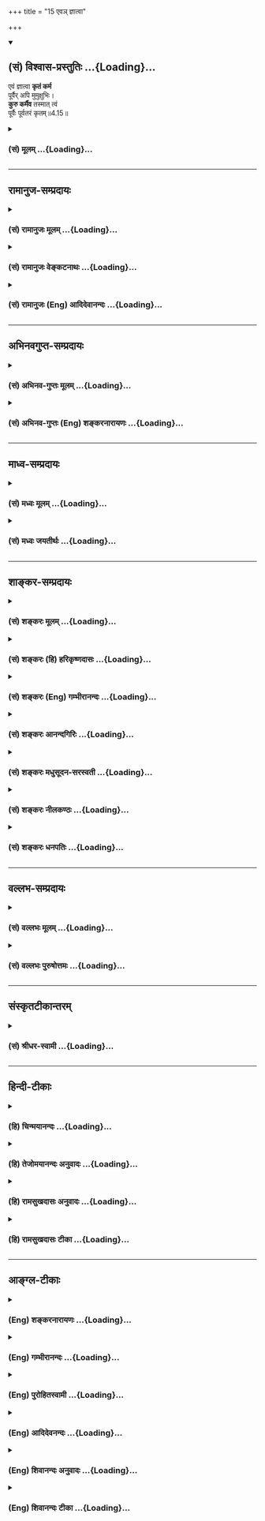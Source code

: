 +++
title = "15 एवञ् ज्ञात्वा"

+++
<div class="js_include" newlevelforh1="2" title="(सं) विश्वास-प्रस्तुतिः" unfilled url="/mahAbhAratam/vyAsaH/shlokashaH/06-bhIShma-parva/03-bhagavad-gItA-parva/saMskRtam/vishvAsa-prastutiH/04_jnAna-yogaH_brahmArp/15_eva~n_jnAtvA.md">
<details open><summary><h2>(सं) विश्वास-प्रस्तुतिः ...{Loading}...</h2></summary>

एवं ज्ञात्वा **कृतं कर्म**  
पूर्वैर् अपि मुमुक्षुभिः।  
**कुरु कर्मैव** तस्मात् त्वं  
पूर्वैः पूर्वतरं कृतम्॥4.15॥
</details>
</div>
<div class="js_include collapsed" newlevelforh1="3" title="(सं) मूलम्" unfilled url="/mahAbhAratam/vyAsaH/shlokashaH/06-bhIShma-parva/03-bhagavad-gItA-parva/saMskRtam/mUlam/04_jnAna-yogaH_brahmArp/15_eva~n_jnAtvA.md">
<details><summary><h3>(सं) मूलम् ...{Loading}...</h3></summary>

एवं ज्ञात्वा कृतं कर्म पूर्वैरपि मुमुक्षुभिः।  
कुरु कर्मैव तस्मात्त्वं पूर्वैः पूर्वतरं कृतम्।।4.15।।
</details>
</div>


_________________
## रामानुज-सम्प्रदायः
<div class="js_include collapsed" newlevelforh1="3" title="(सं) रामानुजः मूलम्" unfilled url="/mahAbhAratam/vyAsaH/shlokashaH/06-bhIShma-parva/03-bhagavad-gItA-parva/saMskRtam/rAmAnujaH/mUlam/04_jnAna-yogaH_brahmArp/15_eva~n_jnAtvA.md">
<details><summary><h3>(सं) रामानुजः मूलम् ...{Loading}...</h3></summary>

।।4.15।।**एवं** मां **ज्ञात्वा** अपि विमुक्तपापैः **पूर्वैः अपि
मुमुक्षुभिः** उक्तलक्षणं **कर्म कृतम्। तस्मात् त्वम्**
उक्तप्रकारमद्विषयज्ञानविधूतपापः **पूर्वैः** विवस्वन्मन्वादिभिः **कृतं
पूर्वतरं** पुरातनं तदानीम् एव मया उक्तं वक्ष्यमाणाकारं **कर्म एव
कुरु। वक्ष्यमाणस्य कर्मणो दुर्ज्ञानताम् आह**

</details>
</div>
<div class="js_include collapsed" newlevelforh1="3" title="(सं) रामानुजः वेङ्कटनाथः" unfilled url="/mahAbhAratam/vyAsaH/shlokashaH/06-bhIShma-parva/03-bhagavad-gItA-parva/saMskRtam/rAmAnujaH/venkaTanAthaH/04_jnAna-yogaH_brahmArp/15_eva~n_jnAtvA.md">
<details><summary><h3>(सं) रामानुजः वेङ्कटनाथः ...{Loading}...</h3></summary>

4.15 इत्यनन्तरवाक्यानुरोधाच्च सङ्कोचे कार्ये प्रकृतोपयुक्तो
विशेषोऽयमेवेत्यभिप्रायेणकर्मयोगारम्भविरोधिभिरित्याद्युक्तम्।
विरोधित्वेऽवान्तरव्यापारकथनम्। फलसङ्गादिहेतुभिरिति। यद्वा फलसङ्गादिना
कृतत्वात्फलादिद्वारा कर्मयोगारम्भविरोधिभिरिति भावः। अत्र प्राचीनशब्देन
निष्पन्नोपासनस्य उत्तराघाश्लेष इत्यभिप्रेतम्। प्राचीनैः प्रागेव बद्धस्य
कस्तैरबन्ध इत्यत्राहमुच्यत इत्यर्थ इति। एवं श्लोकद्वयेन
यथोक्तकर्मयोगारम्भविरोधिपापक्षयहेतुरुक्तः।  
  
।।4.15।। तत्पूर्वकं कर्मयोगं शिष्टानुष्ठानप्रदर्शनेन द्रढयन् अर्जुनं
प्रत्यनुशास्तिएवं इति श्लोकेन। एवमिति
कर्तृत्वाकर्तृत्वादिनोक्तप्रकारेणेत्यर्थः। ज्ञात्वा कृतं कर्म इत्युक्ते
ज्ञानस्य कर्मकरणहेतुत्वं सूचितम्। कर्मभिर्न स बध्यते 4।14 इति च
पूर्वमुक्तम्। अतो विरोधिपापनिवर्तनद्वारा ज्ञानस्य कर्महेतुत्वमिति
व्यञ्जनायज्ञात्वाऽपि विमुक्तपापैरित्युक्तम्। कर्मशब्दोऽत्र
मुमुक्षुकर्तव्यविषयत्वात् व्यवहितमपि प्रधानप्रकृतं कर्मयोगमवलम्बत
इत्यभिप्रायेणउक्तलक्षणमित्युक्तम्। त्वंशब्दो गृहीतस्वयाथात्म्योपदेशतां
सूचयतीत्यभिप्रायेणत्वमुक्तप्रकारमद्विषयज्ञानविधूतपाप इत्युक्तम्। इमं
विवस्वते 4।1 इत्यादावुदाहृतानुष्ठातारः पूर्वैरिति परामृश्यन्त
इत्यभिप्रायेणविवस्वन्मन्वादिभिरित्युक्तम्। पूर्वतरमित्यस्य
क्रियाविशेषणत्वव्युदासायाहपुरातनमिति। तदभिप्रेतमाहतदानीमेव मयोक्तमिति।
एवं प्रवाहानादित्वमिह विवक्षितम्।
कर्मयोगस्वरूपनिष्कर्षोपोद्धातरूपत्वादस्यवक्ष्यमाणाकारमित्युक्तम्।  
  

</details>
</div>
<div class="js_include collapsed" newlevelforh1="3" title="(सं) रामानुजः (Eng) आदिदेवानन्दः" unfilled url="/mahAbhAratam/vyAsaH/shlokashaH/06-bhIShma-parva/03-bhagavad-gItA-parva/saMskRtam/rAmAnujaH/english/AdidevAnandaH/04_jnAna-yogaH_brahmArp/15_eva~n_jnAtvA.md">
<details><summary><h3>(सं) रामानुजः (Eng) आदिदेवानन्दः ...{Loading}...</h3></summary>

4.15 Actions of the kind described above were performed even by the aspirants of old for liberation, who have become free from evil after knowing Me in this way. Therefore, after having got rid of the sins by knowledge of Me in the aforesaid way, perform actions in the same way as they were performed by those ancients like Vivasvan, Manu etc., in olden times, in the way in which their performance was taught by Me even then.
I shall declare it again in what follows. Sri Krsna stresses the difficulty of undertaking the type of Karma that is going to be taught now.

</details>
</div>


_________________
## अभिनवगुप्त-सम्प्रदायः
<div class="js_include collapsed" newlevelforh1="3" title="(सं) अभिनव-गुप्तः मूलम्" unfilled url="/mahAbhAratam/vyAsaH/shlokashaH/06-bhIShma-parva/03-bhagavad-gItA-parva/saMskRtam/abhinava-guptaH/mUlam/04_jnAna-yogaH_brahmArp/15_eva~n_jnAtvA.md">
<details><summary><h3>(सं) अभिनव-गुप्तः मूलम् ...{Loading}...</h3></summary>

।।4.15।। एवमिति। तस्मादनया बुद्ध्या पवित्रीकृतस्त्वमपि कर्माण्यवश्यं
कर्तव्यानि कुरु।

</details>
</div>
<div class="js_include collapsed" newlevelforh1="3" title="(सं) अभिनव-गुप्तः (Eng) शङ्करनारायणः" unfilled url="/mahAbhAratam/vyAsaH/shlokashaH/06-bhIShma-parva/03-bhagavad-gItA-parva/saMskRtam/abhinava-guptaH/english/shankaranArAyaNaH/04_jnAna-yogaH_brahmArp/15_eva~n_jnAtvA.md">
<details><summary><h3>(सं) अभिनव-गुप्तः (Eng) शङ्करनारायणः ...{Loading}...</h3></summary>

4.15 Evam etc. Therefore being purified by this \[sort of\] conviction
you too should perform actions that are to be necessarily performed.
But, if it is said that success would result just from the
non-performance of action, that is not correct. For -

</details>
</div>


_________________
## माध्व-सम्प्रदायः
<div class="js_include collapsed" newlevelforh1="3" title="(सं) मध्वः मूलम्" unfilled url="/mahAbhAratam/vyAsaH/shlokashaH/06-bhIShma-parva/03-bhagavad-gItA-parva/saMskRtam/madhvaH/mUlam/04_jnAna-yogaH_brahmArp/15_eva~n_jnAtvA.md">
<details><summary><h3>(सं) मध्वः मूलम् ...{Loading}...</h3></summary>

।।4.15।। एवं ज्ञात्वा कर्मकरणे आचारोऽप्यस्तीत्याह एवमिति। पूर्वतरं कर्म
पूर्वभावीत्यर्थः।

</details>
</div>
<div class="js_include collapsed" newlevelforh1="3" title="(सं) मध्वः जयतीर्थः" unfilled url="/mahAbhAratam/vyAsaH/shlokashaH/06-bhIShma-parva/03-bhagavad-gItA-parva/saMskRtam/madhvaH/jayatIrthaH/04_jnAna-yogaH_brahmArp/15_eva~n_jnAtvA.md">
<details><summary><h3>(सं) मध्वः जयतीर्थः ...{Loading}...</h3></summary>

।।4.15।। नन्वेवं ज्ञात्वेति पुनरुक्तम् कर्मकरण आचारस्य प्रागेवोक्तत्वात्
इत्यत आह **एवमि**ति। यदि ज्ञानी कर्मभिर्न बद्ध्यते तर्हि ममापि
ज्ञानित्वेन कर्मबन्धाभावात् कथं कर्मविधानं इत्याशङ्क्य
ज्ञानिनामप्यधिकमोक्षाकाङ्क्षया कर्मकरणमाचारोऽत्रोच्यते। प्राक्तु
जनकादीनां विवस्वदादीनां च विद्यमानमपि ज्ञानित्वं भगवता न विवक्षितमिति
भावः। अत एव भाष्यकारेणतत्र कर्म कृत्वैव इत्याद्युक्तम्। न हि ज्ञानिनां
कर्मज्ञानद्वारा मुक्तिहेतुः। मुमुक्षुभिरितितत्साधुकारिणि अष्टा.3।2।13
उप्रत्ययः। पूर्वैः कृतमित्यनेनैव पूर्वतर त्वस्योक्तत्वात्
पुनरुक्तिरित्यत आह **पूर्वतर**मिति। तैरपि ततोऽपि पूर्वभावि कृतमित्यर्थः।
कर्मणः क्षणिकत्वात्कथं तदेव कर्तव्यं इत्यतो वेदमुक्तम्। पूर्वमिव भवतीति
पूर्वभावि अत एव कर्मेत्यनुवादः।

</details>
</div>


_________________
## शाङ्कर-सम्प्रदायः
<div class="js_include collapsed" newlevelforh1="3" title="(सं) शङ्करः मूलम्" unfilled url="/mahAbhAratam/vyAsaH/shlokashaH/06-bhIShma-parva/03-bhagavad-gItA-parva/saMskRtam/shankaraH/mUlam/04_jnAna-yogaH_brahmArp/15_eva~n_jnAtvA.md">
<details><summary><h3>(सं) शङ्करः मूलम् ...{Loading}...</h3></summary>

।।4.15।। **एवं ज्ञात्वा कृतं कर्म पूर्वैः अपि** अतिक्रान्तैः
**मुमुक्षुभिः। कुरु** तेन **कर्मैव** त्वम् न तूष्णीमासनं नापि संन्यासः
कर्तव्यः **तस्मात् त्वं** पूर्वैरपि अनुष्ठितत्वात् यदि अनात्मज्ञः त्वं
तदा आत्मशुद्ध्यर्थम् तत्त्वविच्चेत् लोकसंग्रहार्थं **पूर्वैः** जनकादिभिः
**पूर्वतरं कृतं** न अधुनातनं कृतं निर्वर्तितम्।।  
  
तत्र कर्म चेत् कर्तव्यं त्वद्वचनादेव करोम्यहम् किं विशेषितेन पूर्वैः
पूर्वतरं कृतम् (गीता 4.15) इत्युच्यते यस्मात् महत् वैषम्यं कर्मणि। कथम्

</details>
</div>
<div class="js_include collapsed" newlevelforh1="3" title="(सं) शङ्करः (हि) हरिकृष्णदासः" unfilled url="/mahAbhAratam/vyAsaH/shlokashaH/06-bhIShma-parva/03-bhagavad-gItA-parva/saMskRtam/shankaraH/hindI/harikRShNadAsaH/04_jnAna-yogaH_brahmArp/15_eva~n_jnAtvA.md">
<details><summary><h3>(सं) शङ्करः (हि) हरिकृष्णदासः ...{Loading}...</h3></summary>

।।4.15।। मैं न तो कर्मोंका कर्ता ही हूँ और न मुझे कर्मफलकी चाहना ही है
ऐसा समझकर ही पूर्वकालके मुमुक्षु पुरुषोंने भी कर्म किये थे। इसलिये तू भी
कर्म ही कर। तेरे लिये चुपचाप बैठ रहना या संन्यास लेना यह दोनों ही
कर्तव्य नहीं है। क्योंकि पूर्वजोंने भी कर्मका आचरण किया है इसलिये यदि तू
आत्मज्ञानी नहीं है तब तो अन्तःकरणकी शुद्धिके लिये और यदि तत्त्वज्ञानी है
तो लोकसंग्रहके लिये जनकादि पूर्वजोंद्वारा सदासे किये हुए (प्रकारसे ही )
कर्म कर नये ढंगसे किये जानेवाले कर्म मत कर।

</details>
</div>
<div class="js_include collapsed" newlevelforh1="3" title="(सं) शङ्करः (Eng) गम्भीरानन्दः" unfilled url="/mahAbhAratam/vyAsaH/shlokashaH/06-bhIShma-parva/03-bhagavad-gItA-parva/saMskRtam/shankaraH/english/gambhIrAnandaH/04_jnAna-yogaH_brahmArp/15_eva~n_jnAtvA.md">
<details><summary><h3>(सं) शङ्करः (Eng) गम्भीरानन्दः ...{Loading}...</h3></summary>

4.15 Jnatva, having known; evam, thus, that 'I am not an agent; I have
no desire for the results of actions'; karma, duties; krtam, were
undertaken; api, even; purvaih, by the ancient; mumuksubhih, seekers of
Liberation. Tasmat, therefore; tvam, you; kuru, undertake; karma,
action; eva, itself. You ought not to sit ietly, or even renounce.
Therefore, you (undertake actions) because they were performed by the
ancients as well-if you have no Self-knowledge, then (undertake actions)
for self-purification; or, if you have Self-knowledge, then (undertake
actions) in order to prevent people from going astray-, as were krtam,
performed; purvataram, earlier; purvaih, by the ancient ones, Janaka and
others; not actions as are undertaken in the present day. \[This last
portion of the sentence is translated by some as follows: You should not
undertake actions which are done in the present manner (i.e. do not
perform actions in the manner undertakne by people nowadays, which
neither purifies the mind nor helps people). (See G1. Pr. p. 114.) 'If
action has to be undertaken here, then I shall do so following Your
instruction itself. What is the use of specifying that it was done
earlier by the ancient ones;' 'The answer is: Because there is a great
difficult as regards actions.' How;

</details>
</div>
<div class="js_include collapsed" newlevelforh1="3" title="(सं) शङ्करः आनन्दगिरिः" unfilled url="/mahAbhAratam/vyAsaH/shlokashaH/06-bhIShma-parva/03-bhagavad-gItA-parva/saMskRtam/shankaraH/AnandagiriH/04_jnAna-yogaH_brahmArp/15_eva~n_jnAtvA.md">
<details><summary><h3>(सं) शङ्करः आनन्दगिरिः ...{Loading}...</h3></summary>

।।4.15।। तव कर्मतत्फलसंबन्धाभावे तथा ज्ञानवतश्च तदसंबन्धे ममापि किं
कर्मणेत्याशङ्क्य कर्मणि कर्तृत्वाभिमानं तत्फले स्पृहां चाकृत्वा
मुमुक्षुवत्त्वया कर्म कर्तव्यमेवेत्याह **नाहमित्यादिना।** नाहं
कर्तेत्येवमादि एवमा परामृश्यते तेन पूर्वैर्मुमुक्षुभिरनुष्ठितत्वेन
हेतुनेत्यर्थः। कर्मैवेत्येवकारार्थमाह **नेत्यादिना।** त्वंशब्दस्य
क्रियापदेन संबन्धः। तस्मादित्युक्तमेव स्फुटयति **पूर्वैरिति।** यदुक्तं
किं मम कर्मणेति तत्र त्वमज्ञो वा तत्त्वविद्वा। यद्यज्ञस्तदा
चित्तशुद्ध्यर्थं कुरु कर्मेत्याह **यदीति।** द्वितीयं प्रत्याह
**तत्त्वविदिति।** कुरु कर्मेति संबन्धः। पूर्वैर्मूढैराचरितमित्येतावता
किमिति विवेकवता मया तत्कर्तव्यमित्याशङ्क्याह **जनकादिभिरिति।** ते
तावदेवं संपाद्य कर्म कृतवन्तो न
तदिदानीमप्रामाणिकत्वादनुष्ठेयमित्याशङ्क्याह **पूर्वतरमिति।**

</details>
</div>
<div class="js_include collapsed" newlevelforh1="3" title="(सं) शङ्करः मधुसूदन-सरस्वती" unfilled url="/mahAbhAratam/vyAsaH/shlokashaH/06-bhIShma-parva/03-bhagavad-gItA-parva/saMskRtam/shankaraH/madhusUdana-sarasvatI/04_jnAna-yogaH_brahmArp/15_eva~n_jnAtvA.md">
<details><summary><h3>(सं) शङ्करः मधुसूदन-सरस्वती ...{Loading}...</h3></summary>

।।4.15।। यतो नाहं कर्ता न मे कर्मफले स्पृहेति ज्ञानात्कर्मभिर्न बध्यते
अतः एवं आत्मनोऽकर्तुः कर्मालेपं ज्ञात्वा कृतं कर्म पूर्वैरतिक्रान्तैरपि
अस्मिन् युगे ययातियदुप्रभृतिभिर्मुमुक्षुभिः। तस्मात्त्वमपि कर्मैव कुरु न
तूष्णीमासनं नापि संन्यासम्। यद्यतत्त्ववित्तदात्मशुद्ध्यर्थं
तत्त्वविच्चेल्लोकसंग्रहार्थं पूर्वैः जनकादिभिः पूर्वतरं अतिपूर्वं
युगान्तरेऽपि कृतम्।  
  
एतेनास्मिन्युगेऽन्ययुगे च पूर्वपूर्वतरैः कृतत्वादवश्यं त्वया कर्तव्यं
कर्मेति दर्शयति।

</details>
</div>
<div class="js_include collapsed" newlevelforh1="3" title="(सं) शङ्करः नीलकण्ठः" unfilled url="/mahAbhAratam/vyAsaH/shlokashaH/06-bhIShma-parva/03-bhagavad-gItA-parva/saMskRtam/shankaraH/nIlakaNThaH/04_jnAna-yogaH_brahmArp/15_eva~n_jnAtvA.md">
<details><summary><h3>(सं) शङ्करः नीलकण्ठः ...{Loading}...</h3></summary>

।।4.15।। एतदेव शिष्टाचारप्रदर्शनपूर्वकं ग्राहयति **एवं ज्ञात्वेति।**
पूर्वतरं वेदोक्तत्वान्नत्वधुना केनचित्कल्पितमित्यर्थः। पूर्वतरं प्रथमतरं
कृतं अत्यावश्यकत्वादिति वार्थः।

</details>
</div>
<div class="js_include collapsed" newlevelforh1="3" title="(सं) शङ्करः धनपतिः" unfilled url="/mahAbhAratam/vyAsaH/shlokashaH/06-bhIShma-parva/03-bhagavad-gItA-parva/saMskRtam/shankaraH/dhanapatiH/04_jnAna-yogaH_brahmArp/15_eva~n_jnAtvA.md">
<details><summary><h3>(सं) शङ्करः धनपतिः ...{Loading}...</h3></summary>

।।4.15।। नाहं कर्ता न मे कर्मफले स्पृहेत्येवंज्ञात्वा पूर्वैरपि
मुमुक्षुभिश्चित्तशुद्धिद्वारा ज्ञानार्थं कर्म कृतं तस्मात्त्वमपि कर्मैव
कुरु। नापि तूष्णीमासनं नापि संन्यासम्। यस्मात्त्वत्तोऽपि
पूर्वैर्जनकादिभिः ज्ञानिभिर्लोकसंग्रहार्थं अनादिसिद्धत्वात्पूर्वतरं
कृतम्। यद्यज्ञो मुमुक्षुस्त्वं तर्हि सत्त्वशुद्य्धर्थं
तत्त्वविच्चेत्तर्हि लोकसंग्रहार्थं कर्म कुर्वित्यभिप्रायः।

</details>
</div>


_________________
## वल्लभ-सम्प्रदायः
<div class="js_include collapsed" newlevelforh1="3" title="(सं) वल्लभः मूलम्" unfilled url="/mahAbhAratam/vyAsaH/shlokashaH/06-bhIShma-parva/03-bhagavad-gItA-parva/saMskRtam/vallabhaH/mUlam/04_jnAna-yogaH_brahmArp/15_eva~n_jnAtvA.md">
<details><summary><h3>(सं) वल्लभः मूलम् ...{Loading}...</h3></summary>

।।4.15।। एवं प्रासङ्गिकमुक्त्वा पूर्वोक्तयोगे कर्त्तव्यं कर्म
प्रपञ्चयितुमनुस्मारयति एवं ज्ञात्वेति। पूर्वोक्तप्रकारेण योगिभावतो भगवता
कृतं कर्म न बधन्कमिति ज्ञात्वा पूर्वैरपि मुमुक्षुभिः
कक्षीवन्नारदादिभिर्मन्वादिभिर्वा जनकादिभिर्वा कर्म स्वधर्माख्यं
वक्ष्यमाणप्रकारेण कृतम् तस्मात्त्वमपि कर्मैव कुरु। न चेदमाधुनिकम् किन्तु
पूर्वतरं पूर्वैश्च कृतम्। इति शिष्टाचारात्कर्त्तव्यता बोधिता।

</details>
</div>
<div class="js_include collapsed" newlevelforh1="3" title="(सं) वल्लभः पुरुषोत्तमः" unfilled url="/mahAbhAratam/vyAsaH/shlokashaH/06-bhIShma-parva/03-bhagavad-gItA-parva/saMskRtam/vallabhaH/puruShottamaH/04_jnAna-yogaH_brahmArp/15_eva~n_jnAtvA.md">
<details><summary><h3>(सं) वल्लभः पुरुषोत्तमः ...{Loading}...</h3></summary>

  
  
।।4.15।। पूर्वैर्मुमुक्षुभिरपि विद्वद्भिरप्येवं मत्स्वरूपं ज्ञात्वा कर्म
कृतं मदाज्ञारूपत्वात् कृतमिति भावः। तैर्मदाज्ञया कृतं त्वमपि
पूर्वाध्यायोक्तप्रकारेण मदाज्ञयैव कुर्वित्याह एवं ज्ञात्वेति। तस्मादेवं
बन्धकाभावादेव पूर्वैर्मुमुक्षुभिः कृतं त्वं मदाज्ञारूपत्वेन कर्म कुरु।
कीदृशं पूर्वतरं परम्परया मुक्तैरपि मुमुक्षुदशायां कृतम्।  
  

</details>
</div>


_________________
## संस्कृतटीकान्तरम्
<div class="js_include collapsed" newlevelforh1="3" title="(सं) श्रीधर-स्वामी" unfilled url="/mahAbhAratam/vyAsaH/shlokashaH/06-bhIShma-parva/03-bhagavad-gItA-parva/saMskRtam/shrIdhara-svAmI/04_jnAna-yogaH_brahmArp/15_eva~n_jnAtvA.md">
<details><summary><h3>(सं) श्रीधर-स्वामी ...{Loading}...</h3></summary>

।।4.15।। ये यथा मां प्रपद्यन्ते इत्यादिचतुर्भिः श्लोकैः प्रासङ्गिकमीश्व
रस्य वैषम्यं परिहृत्य पूर्वोक्तमेव कर्मयोगं प्रपञ्चयितुमनुस्मारयति
**एवमिति।** अहंकारादिराहित्येन कृतं कर्म बन्धकं न भवतीत्येवं ज्ञात्वा
पूर्वैर्जनकादिभिरपि मुमुक्षुभिः सत्त्वशुद्ध्यर्थं पूर्वतरं
युगान्तरेष्वपि कृतम्। तस्मात्त्वमपि प्रथमं कर्मैव कुरु।

</details>
</div>


_________________
## हिन्दी-टीकाः
<div class="js_include collapsed" newlevelforh1="3" title="(हि) चिन्मयानन्दः" unfilled url="/mahAbhAratam/vyAsaH/shlokashaH/06-bhIShma-parva/03-bhagavad-gItA-parva/hindI/chinmayAnandaH/04_jnAna-yogaH_brahmArp/15_eva~n_jnAtvA.md">
<details><summary><h3>(हि) चिन्मयानन्दः ...{Loading}...</h3></summary>

।।4.15।। परमात्मा में कर्तृत्व तथा फलासक्ति का अभाव है और उस आत्मस्वरूप
का साक्षात् अनुभव कर लेने पर साधक में न इच्छा रहती है और न अहंकार जनित
अन्य वृत्तियाँ। पूर्व अध्याय में वर्णित कर्मयोग का आचरण प्राचीन समय में
अनेक बुद्धिमान मुमुक्ष पुरुषों ने किया था। अर्थ यह हुआ कि यह मार्ग कोई
नवीन नहीं है। आपके उपदेशमात्र से मैं कर्मयोग का पालन करूँगा किन्तु इसमें
पूर्व के मुमुक्षुओं का सन्दर्भ देने की क्या आवश्यकता है इसके उत्तर में
भगवान् कहते हैं क्योंकि कर्म क्या है इस विषय को समझने में कठिनाई है कैसे
कहते हैं

</details>
</div>
<div class="js_include collapsed" newlevelforh1="3" title="(हि) तेजोमयानन्दः अनुवादः" unfilled url="/mahAbhAratam/vyAsaH/shlokashaH/06-bhIShma-parva/03-bhagavad-gItA-parva/hindI/tejomayAnandaH/anuvAdaH/04_jnAna-yogaH_brahmArp/15_eva~n_jnAtvA.md">
<details><summary><h3>(हि) तेजोमयानन्दः अनुवादः ...{Loading}...</h3></summary>

।।4.15।। पूर्व के मुमुक्ष पुरुषों द्वारा भी इस प्रकार जानकर ही कर्म किया
गया है; इसलिये तुम भी पूर्वजों द्वारा सदा से किये हुए कर्मों को ही
करो।।

</details>
</div>
<div class="js_include collapsed" newlevelforh1="3" title="(हि) रामसुखदासः अनुवादः" unfilled url="/mahAbhAratam/vyAsaH/shlokashaH/06-bhIShma-parva/03-bhagavad-gItA-parva/hindI/rAmasukhadAsaH/anuvAdaH/04_jnAna-yogaH_brahmArp/15_eva~n_jnAtvA.md">
<details><summary><h3>(हि) रामसुखदासः अनुवादः ...{Loading}...</h3></summary>

।।4.15।। पूर्वकालके मुमुक्षुओंने भी इस प्रकार जानकर कर्म किये हैं,
इसलिये तू भी पूर्वजोंके द्वारा सदासे किये जानेवाले कर्मोंको ही (उन्हींकी
तरह) कर।

</details>
</div>
<div class="js_include collapsed" newlevelforh1="3" title="(हि) रामसुखदासः टीका" unfilled url="/mahAbhAratam/vyAsaH/shlokashaH/06-bhIShma-parva/03-bhagavad-gItA-parva/hindI/rAmasukhadAsaH/TIkA/04_jnAna-yogaH_brahmArp/15_eva~n_jnAtvA.md">
<details><summary><h3>(हि) रामसुखदासः टीका ...{Loading}...</h3></summary>

4.15।।***व्याख्या--*** \[नवें श्लोकमें भगवान्ने अपने कर्मोंकी
दिव्यताका जो प्रसङ्ग आरम्भ किया था उसका यहाँ उपसंहार करते हैं। \]  
  
**'एवं ज्ञात्वा कृतं कर्म पूर्वैरपि मुमुक्षुभिः'--**अर्जुन मुमुक्षु थे
अर्थात् अपना कल्याण चाहते थे। परन्तु युद्धरूपसे प्राप्त अपने
कर्तव्य-कर्मको करनेमें उन्हें अपना कल्याण नहीं दीखता, प्रत्युत वे उसको
घोर-कर्म समझकर उसका त्याग करना चाहते हैं (गीता 3। 1)। इसलिये भगवान्
अर्जुनको पूर्वकालके मुमुक्षु पुरुषोंका उदाहरण देते हैं कि उन्होंने भी
अपने-अपने कर्तव्य-कर्मोंका पालन करके कल्याणकी प्राप्ति की है, इसलिये
तुम्हें भी उनकी तरह अपने कर्तव्यका पालन करना चाहिये। तीसरे अध्यायके
बीसवें श्लोकमें जनकादिका उदाहरण देकर तथा इसी (चौथे) अध्यायके पहले-दूसरे
श्लोकोंमें विवस्वान्, मनु, इक्ष्वाकु आदिका उदाहरण देकर भगवान्ने जो बातें
कही थी, वही बात इस श्लोकमें भी कह रहे हैं।  
  
शास्त्रोंमें ऐसी प्रसिद्धि है कि मुमुक्षा जाग्रत् होनेपर कर्मोंका
स्वरूपसे त्याग कर देना चाहिये; क्योंकि मुमुक्षाके बाद मनुष्य कर्मका
अधिकारी नहीं होता; प्रत्युत ज्ञानका अधिकारी हो जाता है **(टिप्पणी प₀
238)**। परन्तु यहाँ भगवान् कहते हैं कि मुमुक्षुओंने भी कर्मयोगका तत्त्व
जानकर कर्म किये हैं। इसलिये मुमुक्षा जाग्रत् होनेपर भी अपने
कर्तव्य-कर्मोंका त्याग नहीं करना चाहिये, प्रत्युत निष्कामभावपूर्वक
कर्तव्य-कर्म करते रहना चाहिये। कर्मयोगका तत्त्व है--कर्म करते हुए योगमें
स्थित रहना और योगमें स्थित रहते हुए कर्म करना। कर्म संसारके लिये और योग
अपने लिये होता है। कर्मोंको करना और न करना--दोनों अवस्थाएँ हैं। अतः
प्रवृत्ति (कर्म करना) और निवृत्ति (कर्म न करना) दोनों ही प्रवृत्ति (कर्म
करना) है। प्रवृत्ति और निवृत्ति--दोनोंसे ऊँचा उठ जाना योग है, जो पूर्ण
निवृत्ति है। पूर्ण निवृत्ति कोई अवस्था नहीं है।  
  
चौदहवें श्लोकमें भगवान्ने कहा कि कर्मफलमें मेरी स्पृहा नहीं है, इसलिये
मुझे कर्म नहीं बाँधते। जो मनुष्य कर्म करनेकी इस विद्या-(कर्मयोग-) को
जानकर फलेच्छाका त्याग करके कर्म करता है, वह भी कर्मोंसे नहीं बँधता; कारण
कि फलेच्छासे ही मनुष्य बँधता है--**फले सक्तो निबध्यते** (गीता 5। 12)।
अगर मनुष्य अपने सुखभोगके लिये अथवा धन, मान, बड़ाई, स्वर्ग आदिकी
प्राप्तिके लिये कर्म करता है तो वे कर्म उसे बाँध देते हैं (गीता 3। 9)।
परन्तु यदि उसका लक्ष्य उत्पत्ति-विनाशशील संसार नहीं है, प्रत्युत वह
संसारसे सम्बन्ध-विच्छेद करनेके लिये निःस्वार्थ सेवा-भावसे केवल दूसरोंके
हितके लिये कर्म करता है, तो वे कर्म उसे बाँधते नहीं (गीता 4। 23)। कारण
कि दूसरोंके लिये कर्म करनेसे कर्मोंका प्रवाह संसारकी तरफ हो जाता है,
जिससे कर्मोंका सम्बन्ध (राग) मिट जाता है और फलेच्छा न रहनेसे नया सम्बन्ध
पैदा नहीं होता।

</details>
</div>


_________________
## आङ्ग्ल-टीकाः
<div class="js_include collapsed" newlevelforh1="3" title="(Eng) शङ्करनारायणः" unfilled url="/mahAbhAratam/vyAsaH/shlokashaH/06-bhIShma-parva/03-bhagavad-gItA-parva/english/shankaranArAyaNaH/04_jnAna-yogaH_brahmArp/15_eva~n_jnAtvA.md">
<details><summary><h3>(Eng) शङ्करनारायणः ...{Loading}...</h3></summary>

4.15. Realizing in this fashion, action had been under-taken also by ancient seekers of salvation. Hence, you too should perform, by all means, the more ancient action that had been performed by the ancients.

</details>
</div>
<div class="js_include collapsed" newlevelforh1="3" title="(Eng) गम्भीरानन्दः" unfilled url="/mahAbhAratam/vyAsaH/shlokashaH/06-bhIShma-parva/03-bhagavad-gItA-parva/english/gambhIrAnandaH/04_jnAna-yogaH_brahmArp/15_eva~n_jnAtvA.md">
<details><summary><h3>(Eng) गम्भीरानन्दः ...{Loading}...</h3></summary>

4.15 Having known thus, duties were performed even by the ancient seekers of Liberation. Thererfore you undertake action itself as was performed earlier by the ancient ones.

</details>
</div>
<div class="js_include collapsed" newlevelforh1="3" title="(Eng) पुरोहितस्वामी" unfilled url="/mahAbhAratam/vyAsaH/shlokashaH/06-bhIShma-parva/03-bhagavad-gItA-parva/english/purohitasvAmI/04_jnAna-yogaH_brahmArp/15_eva~n_jnAtvA.md">
<details><summary><h3>(Eng) पुरोहितस्वामी ...{Loading}...</h3></summary>

4.15 In the light of wisdom, our ancestors, who sought deliverance,
performed their acts. Act thou also, as did our fathers of old.

</details>
</div>
<div class="js_include collapsed" newlevelforh1="3" title="(Eng) आदिदेवनन्दः" unfilled url="/mahAbhAratam/vyAsaH/shlokashaH/06-bhIShma-parva/03-bhagavad-gItA-parva/english/AdidevanandaH/04_jnAna-yogaH_brahmArp/15_eva~n_jnAtvA.md">
<details><summary><h3>(Eng) आदिदेवनन्दः ...{Loading}...</h3></summary>

4.15 Knowing thus, even ancient seekers for liberation and work.
Therefore, do your wok only as the ancients did in olden times.

</details>
</div>
<div class="js_include collapsed" newlevelforh1="3" title="(Eng) शिवानन्दः अनुवादः" unfilled url="/mahAbhAratam/vyAsaH/shlokashaH/06-bhIShma-parva/03-bhagavad-gItA-parva/english/shivAnandaH/anuvAdaH/04_jnAna-yogaH_brahmArp/15_eva~n_jnAtvA.md">
<details><summary><h3>(Eng) शिवानन्दः अनुवादः ...{Loading}...</h3></summary>

4.15 Having known this, the ancient seekers after freedom also performed action; therefore do thou also perform action, as did the ancients in days of yore.

</details>
</div>
<div class="js_include collapsed" newlevelforh1="3" title="(Eng) शिवानन्दः टीका" unfilled url="/mahAbhAratam/vyAsaH/shlokashaH/06-bhIShma-parva/03-bhagavad-gItA-parva/english/shivAnandaH/TIkA/04_jnAna-yogaH_brahmArp/15_eva~n_jnAtvA.md">
<details><summary><h3>(Eng) शिवानन्दः टीका ...{Loading}...</h3></summary>

4.15 एवं thus; ज्ञात्वा having known; कृतम् (was) done; कर्म action;
पूर्वैः by ancients; अपि also; मुमुक्षुभिः seekers after freedom; कुरु
perform; कर्म action; एव even; तस्मात् therefore; त्वम् thou; पूर्वैः by ancients;,पूर्वतरम् in the olden time; कृतम् done.Commentary Knowing thus that the Self can have no desire for the fruits of actions and cannot be tainted by them; and knowing that no one can be tainted if he works without egoism; attachment and expectation of fruits; do thou perform your duty.If your heart is impure; perform actions for its purification. If you have attained AtmaJnana or the knowledge of the Self; work for the wellbeing of the world. The ancients such as Janaka and others performed actions in the days of yore. So do thou also perform action.

</details>
</div>

